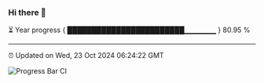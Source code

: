 ### Hi there 👋

⏳ Year progress { ████████████████████████▁▁▁▁▁▁ } 80.95 %

---

⏰ Updated on Wed, 23 Oct 2024 06:24:22 GMT

![Progress Bar CI](https://github.com/liununu/liununu/workflows/Progress%20Bar%20CI/badge.svg)
